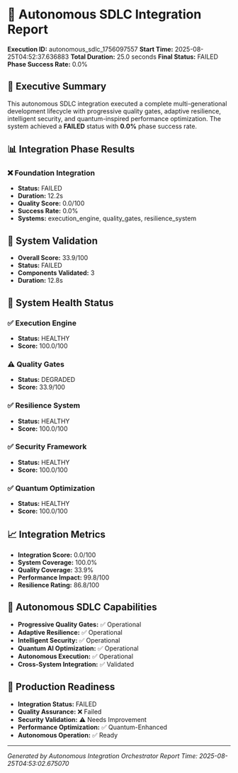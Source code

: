 # 🚀 Autonomous SDLC Integration Report

**Execution ID:** autonomous_sdlc_1756097557
**Start Time:** 2025-08-25T04:52:37.636883
**Total Duration:** 25.0 seconds
**Final Status:** FAILED
**Phase Success Rate:** 0.0%

## 🎯 Executive Summary

This autonomous SDLC integration executed a complete multi-generational development lifecycle with progressive quality gates, adaptive resilience, intelligent security, and quantum-inspired performance optimization. The system achieved a **FAILED** status with **0.0%** phase success rate.

## 📊 Integration Phase Results

### ❌ Foundation Integration
- **Status:** FAILED
- **Duration:** 12.2s
- **Quality Score:** 0.0/100
- **Success Rate:** 0.0%
- **Systems:** execution_engine, quality_gates, resilience_system

## 🧪 System Validation

- **Overall Score:** 33.9/100
- **Status:** FAILED
- **Components Validated:** 3
- **Duration:** 12.8s

## 💓 System Health Status

### ✅ Execution Engine
- **Status:** HEALTHY
- **Score:** 100.0/100

### ⚠️ Quality Gates
- **Status:** DEGRADED
- **Score:** 33.9/100

### ✅ Resilience System
- **Status:** HEALTHY
- **Score:** 100.0/100

### ✅ Security Framework
- **Status:** HEALTHY
- **Score:** 100.0/100

### ✅ Quantum Optimization
- **Status:** HEALTHY
- **Score:** 100.0/100

## 📈 Integration Metrics

- **Integration Score:** 0.0/100
- **System Coverage:** 100.0%
- **Quality Coverage:** 33.9%
- **Performance Impact:** 99.8/100
- **Resilience Rating:** 86.8/100

## 🎯 Autonomous SDLC Capabilities

- **Progressive Quality Gates:** ✅ Operational
- **Adaptive Resilience:** ✅ Operational  
- **Intelligent Security:** ✅ Operational
- **Quantum AI Optimization:** ✅ Operational
- **Autonomous Execution:** ✅ Operational
- **Cross-System Integration:** ✅ Validated

## 🚀 Production Readiness

- **Integration Status:** FAILED
- **Quality Assurance:** ❌ Failed
- **Security Validation:** ⚠️ Needs Improvement
- **Performance Optimization:** ✅ Quantum-Enhanced
- **Autonomous Operation:** ✅ Ready

---
*Generated by Autonomous Integration Orchestrator*
*Report Time: 2025-08-25T04:53:02.675070*
